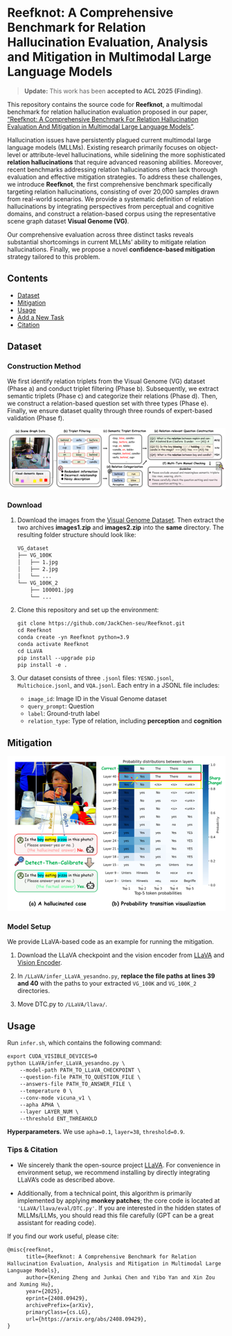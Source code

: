 # Reefknot: A Comprehensive Benchmark for Relation Hallucination Evaluation, Analysis and Mitigation in Multimodal Large Language Models

> **Update:** This work has been **accepted to ACL 2025 (Finding)**.

This repository contains the source code for **Reefknot**, a multimodal benchmark for relation hallucination evaluation proposed in our paper, [“Reefknot: A Comprehensive Benchmark For Relation Hallucination Evaluation And Mitigation in Multimodal Large Language Models”](https://openreview.net/forum?id=aRQi5gHpcF).

Hallucination issues have persistently plagued current multimodal large language models (MLLMs). Existing research primarily focuses on object-level or attribute-level hallucinations, while sidelining the more sophisticated **relation hallucinations** that require advanced reasoning abilities. Moreover, recent benchmarks addressing relation hallucinations often lack thorough evaluation and effective mitigation strategies. To address these challenges, we introduce **Reefknot**, the first comprehensive benchmark specifically targeting relation hallucinations, consisting of over 20,000 samples drawn from real-world scenarios. We provide a systematic definition of relation hallucinations by integrating perspectives from perceptual and cognitive domains, and construct a relation-based corpus using the representative scene graph dataset **Visual Genome (VG)**.

Our comprehensive evaluation across three distinct tasks reveals substantial shortcomings in current MLLMs’ ability to mitigate relation hallucinations. Finally, we propose a novel **confidence-based mitigation** strategy tailored to this problem.

## Contents

* [Dataset](#dataset)
* [Mitigation](#mitigation)
* [Usage](#usage)
* [Add a New Task](#add-a-new-task)
* [Citation](#citation)

## Dataset

### Construction Method

We first identify relation triplets from the Visual Genome (VG) dataset (Phase a) and conduct triplet filtering (Phase b). Subsequently, we extract semantic triplets (Phase c) and categorize their relations (Phase d). Then, we construct a relation-based question set with three types (Phase e). Finally, we ensure dataset quality through three rounds of expert-based validation (Phase f).

![](img/data_pipeline.png)

### Download

1. Download the images from the [Visual Genome Dataset](https://homes.cs.washington.edu/~ranjay/visualgenome/api.html).
   Then extract the two archives **images1.zip** and **images2.zip** into the **same** directory. The resulting folder structure should look like:

   ```text
   VG_dataset
   ├── VG_100K
   │   ├── 1.jpg
   │   ├── 2.jpg
   │   └── ...
   └── VG_100K_2
       ├── 100001.jpg
       └── ...
   ```

2. Clone this repository and set up the environment:

   ```shell
   git clone https://github.com/JackChen-seu/Reefknot.git
   cd Reefknot
   conda create -yn Reefknot python=3.9
   conda activate Reefknot
   cd LLaVA
   pip install --upgrade pip
   pip install -e .
   ```

3. Our dataset consists of three `.jsonl` files: `YESNO.jsonl`, `Multichoice.jsonl`, and `VQA.jsonl`. Each entry in a JSONL file includes:

   * `image_id`: Image ID in the Visual Genome dataset
   * `query_prompt`: Question
   * `label`: Ground-truth label
   * `relation_type`: Type of relation, including **perception** and **cognition**

## Mitigation

![](img/method_case.png)

### Model Setup

We provide LLaVA-based code as an example for running the mitigation.

1. Download the LLaVA checkpoint and the vision encoder from [LLaVA](https://huggingface.co/liuhaotian/llava-v1.5-13b) and [Vision Encoder](https://huggingface.co/openai/clip-vit-large-patch14-336).

2. In `/LLaVA/infer_LLaVA_yesandno.py`, **replace the file paths at lines 39 and 40** with the paths to your extracted `VG_100K` and `VG_100K_2` directories.

3. Move DTC.py  to `/LLaVA/llava/`.

## Usage

Run `infer.sh`, which contains the following command:

```shell
export CUDA_VISIBLE_DEVICES=0
python LLaVA/infer_LLaVA_yesandno.py \
    --model-path PATH_TO_LLaVA_CHECKPOINT \
    --question-file PATH_TO_QUESTION_FILE \
    --answers-file PATH_TO_ANSWER_FILE \
    --temperature 0 \
    --conv-mode vicuna_v1 \
    --apha APHA \
    --layer LAYER_NUM \
    --threshold ENT_THREAHOLD
```

**Hyperparameters.** We use `apha=0.1`, `layer=38`, `threshold=0.9`.

### Tips & Citation

* We sincerely thank the open-source project [LLaVA](https://github.com/haotian-liu/LLaVA). For convenience in environment setup, we recommend installing by directly integrating LLaVA’s code as described above.


* Additionally, from a technical point, this algorithm is primarily implemented by applying **monkey patches**; the core code is located at `'LLaVA/llava/eval/DTC.py'`. If you are interested in the hidden states of MLLMs/LLMs, you should read this file carefully (GPT can be a great assistant for reading code).

If you find our work useful, please cite:  

```
@misc{reefknot,
      title={Reefknot: A Comprehensive Benchmark for Relation Hallucination Evaluation, Analysis and Mitigation in Multimodal Large Language Models}, 
      author={Kening Zheng and Junkai Chen and Yibo Yan and Xin Zou and Xuming Hu},
      year={2025},
      eprint={2408.09429},
      archivePrefix={arXiv},
      primaryClass={cs.LG},
      url={https://arxiv.org/abs/2408.09429}, 
}
```
